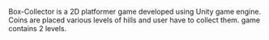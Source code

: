 Box-Collector is a 2D platformer game developed using Unity game engine. Coins are placed various levels of hills and user have to 
collect them. game contains 2 levels.
